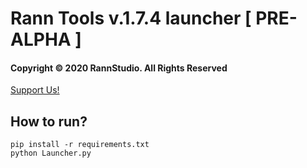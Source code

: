 # Rann Tools v.1.7.4 launcher [ PRE-ALPHA ]
#### Copyright &copy; 2020 RannStudio. All Rights Reserved
[Support Us!](https://saweria.co/rannX "Donate")

## How to run?
```
pip install -r requirements.txt
python Launcher.py
```

